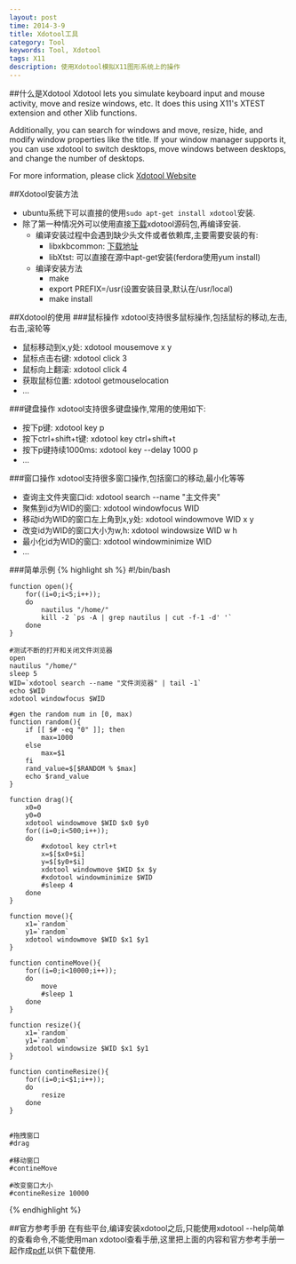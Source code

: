 ```yaml
---
layout: post
time: 2014-3-9
title: Xdotool工具
category: Tool
keywords: Tool, Xdotool
tags: X11
description: 使用Xdotool模拟X11图形系统上的操作
---
```


##什么是Xdotool
Xdotool lets you simulate keyboard input and mouse activity, move and resize windows, etc. It does this using X11's XTEST extension and other Xlib functions.

Additionally, you can search for windows and move, resize, hide, and modify window properties like the title. If your window manager supports it, you can use xdotool to switch desktops, move windows between desktops, and change the number of desktops.

For more information, please click [Xdotool Website](http://www.semicomplete.com/projects/xdotool/)

##Xdotool安装方法

*	ubuntu系统下可以直接的使用`sudo apt-get install xdotool`安装.
*	除了第一种情况外可以使用直接[下载](http://semicomplete.googlecode.com/files/xdotool-2.20110530.1.tar.gz)xdotool源码包,再编译安装.
	*	编译安装过程中会遇到缺少头文件或者依赖库,主要需要安装的有:
		*	libxkbcommon: [下载地址](http://xkbcommon.org/download/libxkbcommon-0.3.1.tar.xz)
		*	libXtst: 可以直接在源中apt-get安装(ferdora使用yum install)
	*	编译安装方法
		*	make
		*	export PREFIX=/usr(设置安装目录,默认在/usr/local)
		*	make install

##Xdotool的使用
###鼠标操作
xdotool支持很多鼠标操作,包括鼠标的移动,左击,右击,滚轮等

*	鼠标移动到x,y处: xdotool mousemove x y
*	鼠标点击右键: xdotool click 3
*	鼠标向上翻滚: xdotool click 4
*	获取鼠标位置: xdotool getmouselocation
*	...

###键盘操作
xdotool支持很多键盘操作,常用的使用如下:

*	按下p键: xdotool key p
*	按下ctrl+shift+t键: xdotool key ctrl+shift+t
*	按下p键持续1000ms: xdotool key --delay 1000  p
*	...

###窗口操作
xdotool支持很多窗口操作,包括窗口的移动,最小化等等

*	查询主文件夹窗口id: xdotool search --name "主文件夹"
*	聚焦到id为WID的窗口: xdotool windowfocus WID
*	移动id为WID的窗口左上角到x,y处: xdotool windowmove WID x y
*	改变id为WID的窗口大小为w,h: xdotool windowsize WID w h
*	最小化id为WID的窗口: xdotool windowminimize WID
*	...

###简单示例
{% highlight sh %}
	#!/bin/bash

	function open(){
		for((i=0;i<5;i++));
		do
			nautilus "/home/"
			kill -2 `ps -A | grep nautilus | cut -f-1 -d' '`
		done
	}

	#测试不断的打开和关闭文件浏览器
	open  
	nautilus "/home/"
	sleep 5
	WID=`xdotool search --name "文件浏览器" | tail -1`
	echo $WID
	xdotool windowfocus $WID

	#gen the random num in [0, max)
	function random(){
		if [[ $# -eq "0" ]]; then
			max=1000
		else
			max=$1
		fi
		rand_value=$[$RANDOM % $max]
		echo $rand_value
	}

	function drag(){
		x0=0
		y0=0
		xdotool windowmove $WID $x0 $y0
		for((i=0;i<500;i++));
		do
			#xdotool key ctrl+t
			x=$[$x0+$i]
			y=$[$y0+$i]
			xdotool windowmove $WID $x $y
			#xdotool windowminimize $WID 
		  	#sleep 4
		done
	}

	function move(){
		x1=`random`
		y1=`random`
		xdotool windowmove $WID $x1 $y1
	}

	function contineMove(){
		for((i=0;i<10000;i++));
		do
			move
			#sleep 1
		done
	}

	function resize(){
		x1=`random`
		y1=`random`
		xdotool windowsize $WID $x1 $y1
	}

	function contineResize(){
		for((i=0;i<$1;i++));
		do
			resize
		done
	}


	#拖拽窗口
	#drag   

	#移动窗口
	#contineMove

	#改变窗口大小
	#contineResize 10000
{% endhighlight %}

##官方参考手册
在有些平台,编译安装xdotool之后,只能使用xdotool --help简单的查看命令,不能使用man xdotool查看手册,这里把上面的内容和官方参考手册一起作成[pdf](http://sosohu.github.io/static/xdotool.pdf),以供下载使用.
